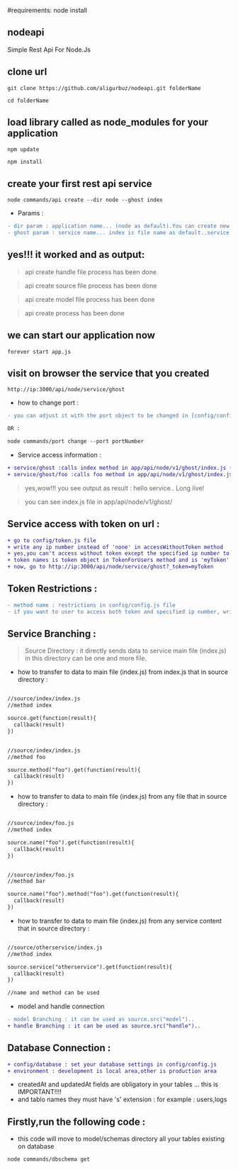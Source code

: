 #requirements:
node install

## nodeapi
Simple Rest Api For Node.Js

## clone url

```
git clone https://github.com/aligurbuz/nodeapi.git folderName

cd folderName

```

## load library called as node_modules for your application

```
npm update

npm install

```

## create your first rest api service

```
node commands/api create --dir node --ghost index

```

* Params :

```diff
- dir param : application name... (node as default).You can create new application name as appname/v1 in app/api
- ghost param : service name... index is file name as default..service wants as obligatory for access (http://ip:3000/api/node/service/ghost)

```


## yes!!! it worked and as output:

> api create handle file process has been done

> api create source file process has been done

> api create model file process has been done

> api create process has been done


## we can start our application now

```
forever start app.js

```



## visit on browser the service that you created

```
http://ip:3000/api/node/service/ghost

```


* how to change port :

```diff
- you can adjust it with the port object to be changed in [config/config.js] file

OR :

node commands/port change --port portNumber

```

* Service access information :

```diff
+ service/ghost :calls index method in app/api/node/v1/ghost/index.js (actually it is service/ghost/index)
+ service/ghost/foo :calls foo method in app/api/node/v1/ghost/index.js

```

>yes,wow!!! you see output as result : hello service.. Long live!

>you can see index.js file in app/api/node/v1/ghost/


## Service access with token on url :

```diff
+ go to config/token.js file
+ write any ip number instead of 'none' in accessWithoutToken method
+ yes,you can't access without token except the specified ip number to service any more
+ token names is token object in TokenForUsers method and is 'myToken' as default
+ now, go to http://ip:3000/api/node/service/ghost?_token=myToken

```


## Token Restrictions :

```diff
- method name : restrictions in config/config.js file
- if you want to user to access both token and specified ip number, write token name to none object restrictions method and change it's ip

```

## Service Branching :

> Source Directory : it directly sends data to service main file (index.js)
> in this directory can be one and more file.

* how to transfer to data to main file (index.js) from index.js that in source directory :

```diff

//source/index/index.js
//method index

source.get(function(result){
  callback(result)
})


//source/index/index.js
//method foo

source.method("foo").get(function(result){
  callback(result)
})

```



* how to transfer to data to main file (index.js) from any file that in source directory :

```diff

//source/index/foo.js
//method index

source.name("foo").get(function(result){
  callback(result)
})


//source/index/foo.js
//method bar

source.name("foo").method("foo").get(function(result){
  callback(result)
})

```


* how to transfer to data to main file (index.js) from any service content that in source directory :

```diff

//source/otherservice/index.js
//method index

source.service("otherservice").get(function(result){
  callback(result)
})

//name and method can be used

```

* model and handle connection

```diff
- model Branching : it can be used as source.src("model")..
+ handle Branching : it can be used as source.src("handle")..

```


## Database Connection :

```diff
+ config/database : set your database settings in config/config.js
+ environment : development is local area,other is production area

```

* createdAt and updatedAt fields are obligatory in your tables ... this is IMPORTANT!!!!
* and tablo names they must have 's' extension : for example : users,logs


## Firstly,run the following code :
* this code will move to model/schemas directory all your tables existing on database

```
node commands/dbschema get

```
